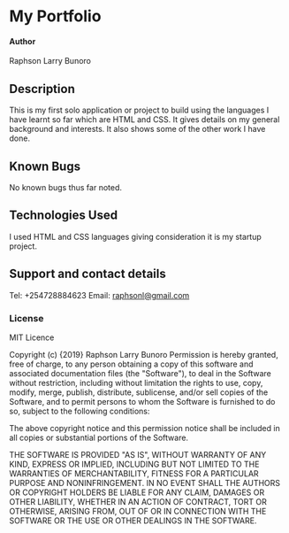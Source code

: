 # My Portfolio
#### Author
Raphson Larry Bunoro
## Description
This is my first solo application or project to build using the languages I have learnt so far which are HTML and CSS. It gives details on my general background and interests. It also shows some of the other work I have done.

## Known Bugs
No known bugs thus far noted.
## Technologies Used
I used HTML and CSS languages giving consideration it is my startup project.
## Support and contact details
Tel: +254728884623
Email: raphsonl@gmail.com
### License
MIT Licence

Copyright (c) {2019} Raphson Larry Bunoro
Permission is hereby granted, free of charge, to any person obtaining a copy
of this software and associated documentation files (the "Software"), to deal
in the Software without restriction, including without limitation the rights
to use, copy, modify, merge, publish, distribute, sublicense, and/or sell
copies of the Software, and to permit persons to whom the Software is
furnished to do so, subject to the following conditions:

The above copyright notice and this permission notice shall be included in all
copies or substantial portions of the Software.

THE SOFTWARE IS PROVIDED "AS IS", WITHOUT WARRANTY OF ANY KIND, EXPRESS OR
IMPLIED, INCLUDING BUT NOT LIMITED TO THE WARRANTIES OF MERCHANTABILITY,
FITNESS FOR A PARTICULAR PURPOSE AND NONINFRINGEMENT. IN NO EVENT SHALL THE
AUTHORS OR COPYRIGHT HOLDERS BE LIABLE FOR ANY CLAIM, DAMAGES OR OTHER
LIABILITY, WHETHER IN AN ACTION OF CONTRACT, TORT OR OTHERWISE, ARISING FROM,
OUT OF OR IN CONNECTION WITH THE SOFTWARE OR THE USE OR OTHER DEALINGS IN THE
SOFTWARE.
